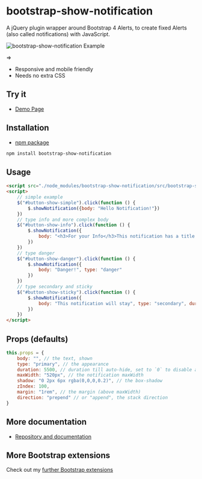 # bootstrap-show-notification

A jQuery plugin wrapper around Bootstrap 4 Alerts, to create fixed Alerts (also called notifications) with JavaScript.

![bootstrap-show-notification Example](https://shaack.com/projekte/assets/img/bootstrap-show-notification-lg.png?v=2)

=> 
- Responsive and mobile friendly
- Needs no extra CSS

## Try it

- [Demo Page](https://shaack.com/projekte/bootstrap-show-notification/)

## Installation

- [npm package](https://www.npmjs.com/package/bootstrap-show-notification)

```sh
npm install bootstrap-show-notification
```

## Usage

```html
<script src="./node_modules/bootstrap-show-notification/src/bootstrap-show-notification.js"></script>
<script>
    // simple example
    $("#button-show-simple").click(function () {
        $.showNotification({body: "Hello Notification!"})
    })
    // type info and more complex body
    $("#button-show-info").click(function () {
        $.showNotification({
            body: "<h3>For your Info</h3>This notification has a title and a body and more text than the previous one.", type: "info"
        })
    })
    // type danger
    $("#button-show-danger").click(function () {
        $.showNotification({
            body: "Danger!", type: "danger"
        })
    })
    // type secondary and sticky
    $("#button-show-sticky").click(function () {
        $.showNotification({
            body: "This notification will stay", type: "secondary", duration: 0
        })
    })
</script>
```

## Props (defaults)

```js
this.props = {
    body: "", // the text, shown
    type: "primary", // the appearance
    duration: 5500, // duration till auto-hide, set to `0` to disable auto-hide
    maxWidth: "520px", // the notification maxWidth
    shadow: "0 2px 6px rgba(0,0,0,0.2)", // the box-shadow
    zIndex: 100,
    margin: "1rem", // the margin (above maxWidth)
    direction: "prepend" // or "append", the stack direction
}
```

## More documentation

- [Repository and documentation](https://github.com/shaack/bootstrap-show-notification)

## More Bootstrap extensions

Check out my [further Bootstrap extensions](https://shaack.com/en/open-source-components)

